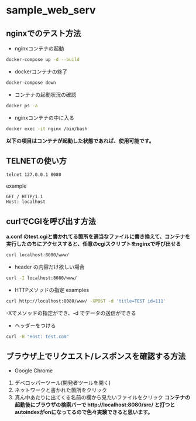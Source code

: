 # sample_web_serv

## nginxでのテスト方法

- nginxコンテナの起動
```sh
docker-compose up -d --build
```
- dockerコンテナの終了
```sh
docker-compose down
```
- コンテナの起動状況の確認
```sh
docker ps -a
```
- nginxコンテナの中に入る
```sh
docker exec -it nginx /bin/bash
```

**以下の項目はコンテナが起動した状態であれば、使用可能です。**

## TELNETの使い方
```bash
telnet 127.0.0.1 8080
```
example
```
GET / HTTP/1.1
Host: localhost

```

## curlでCGIを呼び出す方法
**a.conf のtest.cgiと書かれてる箇所を適当なファイルに書き換えて、コンテナを実行したのちにアクセスすると、任意のcgiスクリプトをnginxで呼び出せる**
```bash
curl localhost:8080/www/
```
- header の内容だけ欲しい場合
```bash
curl -I localhost:8080/www/
```
- HTTPメソッドの指定
examples
```bash
curl http://localhost:8080/www/ -XPOST -d 'title=TEST id=111'
```
-Xでメソッドの指定ができ、-d でデータの送信ができる

- ヘッダーをつける
```bash
curl -H "Host: test.com" 
```
## ブラウザ上でリクエスト/レスポンスを確認する方法
- Google Chrome
1. デベロッパーツール(開発者ツールを開く)
1. ネットワークと書かれた箇所をクリック
1. 真ん中あたりに出てくる名前の欄から見たいファイルをクリック
**コンテナの起動後にブラウザの検索バーで http://localhost:8080/src/ と打つとautoindexがonになってるので色々実験できると思います。**
